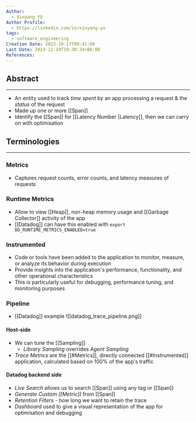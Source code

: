 ```yaml
---
Author:
  - Xinyang YU
Author Profile:
  - https://linkedin.com/in/xinyang-yu
tags:
  - software_engineering
Creation Date: 2023-10-17T09:41:00
Last Date: 2023-12-10T19:30:34+08:00
References: 
---
```

## Abstract
---
- An entity used to track *time spent* by an app processing a request & the *status* of the request
- Made up one or more [[Span]]
- Identify the [[Span]] for [[Latency Number |Latency]], then we can carry on with optimisation


## Terminologies
---
### Metrics
- Captures request counts, error counts, and latency measures of requests
### Runtime Metrics
- Allow to view [[Heap]], non-heap memory usage and [[Garbage Collector]] activity of the app
- [[Datadog]] can have this enabled with `export DD_RUNTIME_METRICS_ENABLED=true` 
### Instrumented
- Code or tools have been added to the application to monitor, measure, or analyze its behavior during execution
- Provide insights into the application's performance, functionality, and other operational characteristics
- This is particularly useful for debugging, performance tuning, and monitoring purposes
### Pipeline
- [[Datadog]] example
![[datadog_trace_pipeline.png]]
#### Host-side
- We can tune the [[Sampling]]
	- *Library Sampling* overrides *Agent Sampling*
- *Trace Metrics* are the [[#Metrics]], directly connected [[#Instrumented]] application, calculated based on 100% of the app's traffic
#### Datadog backend side
- *Live Search* allows us to search [[Span]] using any tag or [[Span]]
- *Generate Custom [[Metric]]* from [[Span]]
- *Retention Filters* - how long we want to retain the trace
- *Dashboard* used to give a visual representation of the app for optimisation and debugging 